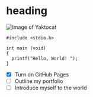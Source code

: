 # 
# heading
![Image of Yaktocat](https://octodex.github.com/images/yaktocat.png)
```
#include <stdio.h>

int main (void)
{
  printf("Hello, World! ");
}
```
- [x] Turn on GitHub Pages
- [ ] Outline my portfolio
- [ ] Introduce myself to the world
